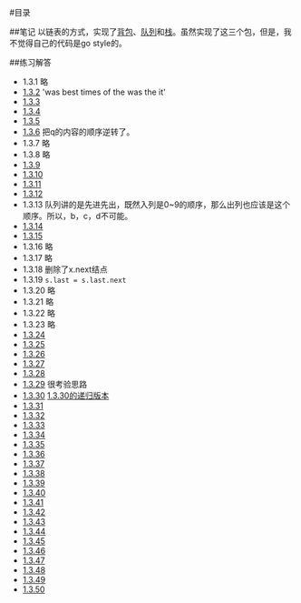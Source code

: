 #目录

##笔记
以链表的方式，实现了[背包](https://github.com/aQuaYi/Algorithms-in-Golang/tree/master/bag)、[队列](https://github.com/aQuaYi/Algorithms-in-Golang/tree/master/queue)和[栈](https://github.com/aQuaYi/Algorithms-in-Golang/tree/master/stack)。虽然实现了这三个包，但是，我不觉得自己的代码是go style的。

##练习解答
* 1.3.1 略
* [1.3.2](./1.3.2/main.go) 'was best times of the was the it'
* [1.3.3](./1.3.3/main.go)
* [1.3.4](./1.3.4/main.go)
* [1.3.5](./1.3.5/main.go)
* [1.3.6](./1.3.6/main.go) 把q的内容的顺序逆转了。
* 1.3.7 略
* 1.3.8 略
* [1.3.9](./1.3.9/main.go)
* [1.3.10](./1.3.10/main.go)
* [1.3.11](./1.3.11/main.go)
* [1.3.12](./1.3.12/main.go)
* 1.3.13 队列讲的是先进先出，既然入列是0~9的顺序，那么出列也应该是这个顺序。所以，b，c，d不可能。
* [1.3.14](./1.3.14/main.go)
* [1.3.15](./1.3.15/main.go)
* 1.3.16 略
* 1.3.17 略
* 1.3.18 删除了x.next结点
* 1.3.19 `s.last = s.last.next`
* 1.3.20 略
* 1.3.21 略
* 1.3.22 略
* 1.3.23 略
* [1.3.24](./1.3.24/main.go)
* [1.3.25](./1.3.25/main.go)
* [1.3.26](./1.3.26/main.go)
* [1.3.27](./1.3.27/main.go)
* [1.3.28](./1.3.28/main.go)
* [1.3.29](./1.3.29/main.go) 很考验思路
* [1.3.30](./1.3.30/main.go) [1.3.30的递归版本](./1.3.30.Recursion/main.go)
* [1.3.31](./1.3.31/main.go)
* [1.3.32](./1.3.32/main.go)
* [1.3.33](./1.3.33/main.go)
* [1.3.34](./1.3.34/main.go)
* [1.3.35](./1.3.35/main.go)
* [1.3.36](./1.3.36/main.go)
* [1.3.37](./1.3.37/main.go)
* [1.3.38](./1.3.38/main.go)
* [1.3.39](./1.3.39/main.go)
* [1.3.40](./1.3.40/main.go)
* [1.3.41](./1.3.41/main.go)
* [1.3.42](./1.3.42/main.go)
* [1.3.43](./1.3.43/main.go)
* [1.3.44](./1.3.44/main.go)
* [1.3.45](./1.3.45/main.go)
* [1.3.46](./1.3.46/main.go)
* [1.3.47](./1.3.47/main.go)
* [1.3.48](./1.3.48/main.go)
* [1.3.49](./1.3.49/main.go)
* [1.3.50](./1.3.50/main.go)
